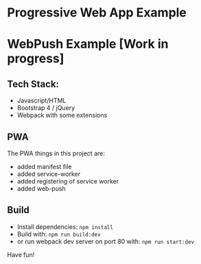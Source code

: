 # Progressive Web App Example 
# WebPush Example [Work in progress]

## Tech Stack:
- Javascript/HTML
- Bootstrap 4 / jQuery
- Webpack with some extensions

## PWA
The PWA things in this project are:
- added manifest file
- added service-worker
- added registering of service worker
- added web-push


## Build
- Install dependencies: `npm install`
- Build with: `npm run build:dev`
- or run webpack dev server on port 80 with: `npm run start:dev`

Have fun!